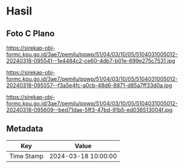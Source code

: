 # Hasil

## Foto C Plano

https://sirekap-obj-formc.kpu.go.id/3ae7/pemilu/ppwp/51/04/03/10/05/5104031005012-20240318-095541--1e4484c2-ce60-4db7-b01e-699e275c7531.jpg

https://sirekap-obj-formc.kpu.go.id/3ae7/pemilu/ppwp/51/04/03/10/05/5104031005012-20240318-095557--f3a5e4fc-a0cb-48d6-8871-d85a7ff33d0a.jpg

https://sirekap-obj-formc.kpu.go.id/3ae7/pemilu/ppwp/51/04/03/10/05/5104031005012-20240318-095609--bed71dae-5ff3-47bd-91b5-ed036513004f.jpg


## Metadata

| Key        | Value               |
| ---------- | ------------------- |
| Time Stamp | 2024-03-18 10:00:00 |



